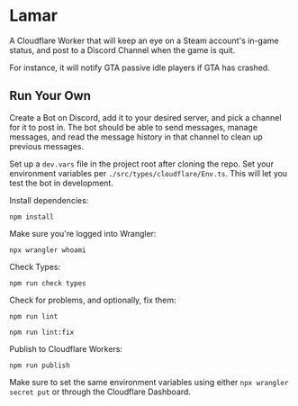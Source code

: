 # Lamar

A Cloudflare Worker that will keep an eye on a Steam account's in-game status, and post to a Discord Channel when the game is quit.

For instance, it will notify GTA passive idle players if GTA has crashed.

## Run Your Own

Create a Bot on Discord, add it to your desired server, and pick a channel for it to post in. The bot should be able to send messages, manage messages, and read the message history in that channel to clean up previous messages.

Set up a `dev.vars` file in the project root after cloning the repo. Set your environment variables per `./src/types/cloudflare/Env.ts`. This will let you test the bot in development.

Install dependencies:

```shell
npm install
```

Make sure you're logged into Wrangler:

```shell
npx wrangler whoami
```

Check Types:

```shell
npm run check types
```

Check for problems, and optionally, fix them:

```shell
npm run lint
```

```shell
npm run lint:fix
```

Publish to Cloudflare Workers:

```shell
npm run publish
```

Make sure to set the same environment variables using either `npx wrangler secret put` or through the Cloudflare Dashboard.
